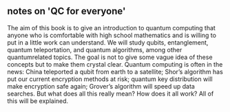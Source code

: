 ## notes on 'QC for everyone'

The aim of this book is to give an introduction to quantum computing that
anyone who is comfortable with high school mathematics and is willing
to put in a little work can understand. We will study qubits, entanglement,
quantum teleportation, and quantum algorithms, among other quantumrelated
topics. The goal is not to give some vague idea of these concepts but
to make them crystal clear.
Quantum computing is often in the news: China teleported a qubit
from earth to a satellite; Shor’s algorithm has put our current encryption
methods at risk; quantum key distribution will make encryption safe again;
Grover’s algorithm will speed up data searches. But what does all this really
mean? How does it all work? All of this will be explained.
